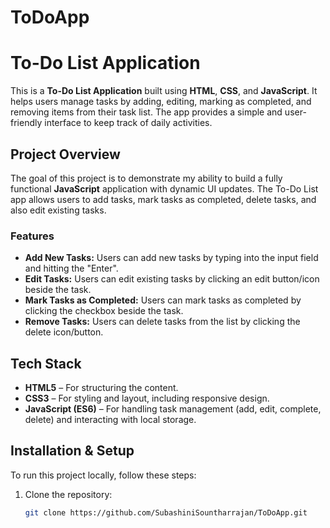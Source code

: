 # ToDoApp

# To-Do List Application

This is a **To-Do List Application** built using **HTML**, **CSS**, and **JavaScript**. It helps users manage tasks by adding, editing, marking as completed, and removing items from their task list. The app provides a simple and user-friendly interface to keep track of daily activities.

## Project Overview

The goal of this project is to demonstrate my ability to build a fully functional **JavaScript** application with dynamic UI updates. The To-Do List app allows users to add tasks, mark tasks as completed, delete tasks, and also edit existing tasks. 

### Features

- **Add New Tasks:** Users can add new tasks by typing into the input field and hitting the "Enter".
- **Edit Tasks:** Users can edit existing tasks by clicking an edit button/icon beside the task.
- **Mark Tasks as Completed:** Users can mark tasks as completed by clicking the checkbox beside the task.
- **Remove Tasks:** Users can delete tasks from the list by clicking the delete icon/button.

## Tech Stack

- **HTML5** – For structuring the content.
- **CSS3** – For styling and layout, including responsive design.
- **JavaScript (ES6)** – For handling task management (add, edit, complete, delete) and interacting with local storage.

## Installation & Setup

To run this project locally, follow these steps:

1. Clone the repository:
   ```bash
   git clone https://github.com/SubashiniSountharrajan/ToDoApp.git

